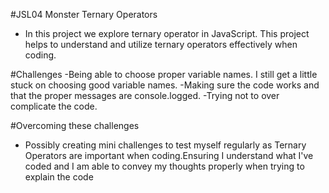#JSL04 Monster Ternary Operators

 - In this project we explore ternary operator in JavaScript. This project helps to understand and utilize ternary operators effectively when coding.

#Challenges
 -Being able to choose proper variable names. I still get a little stuck on choosing good variable names.
 -Making sure the code works and that the proper messages are console.logged.
 -Trying not to over complicate the code.

 #Overcoming these challenges
  - Possibly creating mini challenges to test myself regularly as Ternary Operators are important when coding.Ensuring I understand what 
  I've coded and I am able to convey my thoughts properly when trying to explain the code
